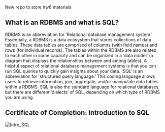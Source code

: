New repo to store hw6 materials

## What is an RDBMS and what is SQL?

RDBMS is an abbreviation for ‘Relational database management system.’ Essentially, a RDBMS is a data ecosystem that stores collections of data tables. These data tables are comprised of columns (with field names) and rows (for individual records). The tables within the RDBMS are also related to each other in some capacity and can be organized in a ‘data model’ (a diagram that displays the relationships between and among tables). A helpful aspect of relational database management systems is that you can run SQL queries to quickly gain insights about your data. 'SQL' is an abbreviation for 'structured query language.' This coding language allows users to retrieve information, join, aggregate, and/or manipulate data tables within a RDBMS. SQL is also the standard language for relational databases, but there are different ‘dialects’ of SQL, depending on which type of RDBMS you are using.  


## Certificate of Completion: Introduction to SQL

![Intro_SQL](https://user-images.githubusercontent.com/59490033/138936670-1748464a-b986-466f-a350-98b171ddad26.PNG)

